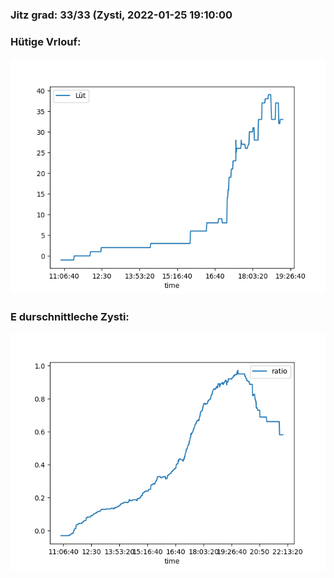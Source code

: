 ### Jitz grad: 33/33 (Zysti, 2022-01-25 19:10:00

### Hütige Vrlouf:
![Graph](Today.png)

### E durschnittleche Zysti:
![Graph](Zysti.png)